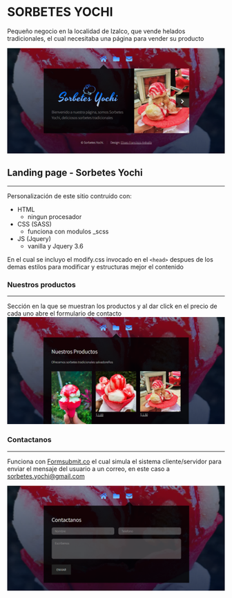 # SORBETES YOCHI

Pequeño negocio en la localidad de Izalco, que vende helados tradicionales, el cual necesitaba una página para vender su producto

![captura home](./images/cap/captura.png)

## Landing page - Sorbetes Yochi

---

Personalización de este sitio contruido con:

- HTML
  - ningun procesador
- CSS (SASS)
  - funciona con modulos \_scss
- JS (Jquery)
  - vanilla y Jquery 3.6

En el cual se incluyo el modify.css invocado en el `<head>` despues de los demas estilos para modificar y estructuras mejor el contenido

### Nuestros productos

---

Sección en la que se muestran los productos y al dar click en el precio de cada uno abre el formulario de contacto
![productos sección](./images/cap/captura2.png)

### Contactanos

---

Funciona con [Formsubmit.co]("https://formsubmit.co/") el cual simula el sistema cliente/servidor para enviar el mensaje del usuario a un correo, en este caso a [sorbetes.yochi@gmail.com]("sorbetes.yochi@gmail.com")

![contactanos sección](./images/cap/captura3.png)
